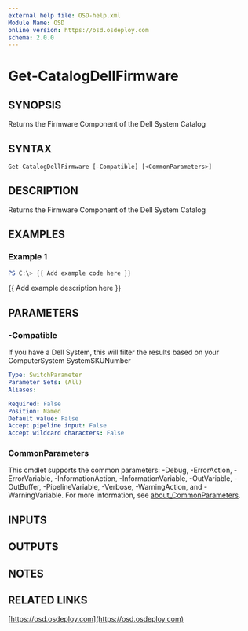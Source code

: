 ```yaml
---
external help file: OSD-help.xml
Module Name: OSD
online version: https://osd.osdeploy.com
schema: 2.0.0
---
```


# Get-CatalogDellFirmware

## SYNOPSIS
Returns the Firmware Component of the Dell System Catalog

## SYNTAX

```
Get-CatalogDellFirmware [-Compatible] [<CommonParameters>]
```

## DESCRIPTION
Returns the Firmware Component of the Dell System Catalog

## EXAMPLES

### Example 1
```powershell
PS C:\> {{ Add example code here }}
```

{{ Add example description here }}

## PARAMETERS

### -Compatible
If you have a Dell System, this will filter the results based on your
ComputerSystem SystemSKUNumber

```yaml
Type: SwitchParameter
Parameter Sets: (All)
Aliases:

Required: False
Position: Named
Default value: False
Accept pipeline input: False
Accept wildcard characters: False
```

### CommonParameters
This cmdlet supports the common parameters: -Debug, -ErrorAction, -ErrorVariable, -InformationAction, -InformationVariable, -OutVariable, -OutBuffer, -PipelineVariable, -Verbose, -WarningAction, and -WarningVariable. For more information, see [about_CommonParameters](http://go.microsoft.com/fwlink/?LinkID=113216).

## INPUTS

## OUTPUTS

## NOTES

## RELATED LINKS

[https://osd.osdeploy.com](https://osd.osdeploy.com)

